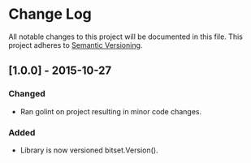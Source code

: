 # Change Log
All notable changes to this project will be documented in this file.
This project adheres to [Semantic Versioning](http://semver.org/).

## [1.0.0] - 2015-10-27
### Changed
- Ran golint on project resulting in minor code changes.

### Added
- Library is now versioned bitset.Version().
